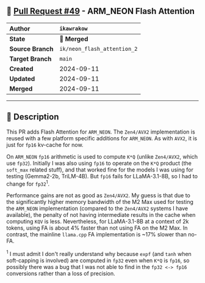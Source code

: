 ## 🔀 [Pull Request #49](https://github.com/ikawrakow/ik_llama.cpp/pull/49) - ARM_NEON Flash Attention

| **Author** | `ikawrakow` |
| :--- | :--- |
| **State** | 🔀 **Merged** |
| **Source Branch** | `ik/neon_flash_attention_2` |
| **Target Branch** | `main` |
| **Created** | 2024-09-11 |
| **Updated** | 2024-09-11 |
| **Merged** | 2024-09-11 |

---

## 📄 Description

This PR adds Flash Attention for `ARM_NEON`. The `Zen4/AVX2` implementation is reused with a few platform specific additions for `ARM_NEON`. As with `AVX2`, it is just for `fp16` kv-cache for now.

On `ARM_NEON` `fp16` arithmetic is used to compute `K*Q` (unlike `Zen4/AVX2`, which use `fp32`). Initially I was also using `fp16` to operate on the `K*Q` product (the `soft_max` related stuff), and that worked fine for the models I was using for testing (Gemma2-2b, TriLM-4B). But `fp16` fails for LLaMA-3.1-8B, so I had to change for `fp32`<sup>1</sup>. 

Performance gains are not as good as `Zen4/AVX2`. My guess is that due to the significantly higher memory bandwidth of the M2 Max used for testing the `ARM_NEON` implementation (compared to the `Zen4/AVX2` systems I have available), the penalty of not having intermediate results in the cache when computing `KQV` is less. Nevertheless, for LLaMA-3.1-8B at a context of 2k tokens, using FA is about 4% faster than not using FA on the M2 Max. In contrast, the mainline `llama.cpp` FA implementation is ~17% slower than no-FA.    

<sup>1</sup> I must admit I don't really understand why because `expf` (and `tanh` when soft-capping is involved) are computed in `fp32` even when `K*Q` is `fp16`, so possibly there was a bug that I was not able to find in the `fp32 <-> fp16` conversions rather than a loss of precision.